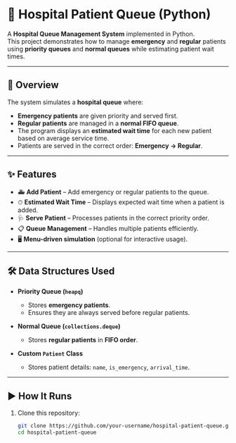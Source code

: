 # 🏥 Hospital Patient Queue (Python)

A **Hospital Queue Management System** implemented in Python.  
This project demonstrates how to manage **emergency** and **regular** patients using **priority queues** and **normal queues** while estimating patient wait times.  

---

## 📌 Overview
The system simulates a **hospital queue** where:
- **Emergency patients** are given priority and served first.
- **Regular patients** are managed in a **normal FIFO queue**.
- The program displays an **estimated wait time** for each new patient based on average service time.
- Patients are served in the correct order: **Emergency → Regular**.

---

## ✨ Features
- 🚑 **Add Patient** – Add emergency or regular patients to the queue.  
- ⏱ **Estimated Wait Time** – Displays expected wait time when a patient is added.  
- 🩺 **Serve Patient** – Processes patients in the correct priority order.  
- 📋 **Queue Management** – Handles multiple patients efficiently.  
- 🖥 **Menu-driven simulation** (optional for interactive usage).  

---

## 🛠 Data Structures Used
- **Priority Queue (`heapq`)**  
  - Stores **emergency patients**.  
  - Ensures they are always served before regular patients.  

- **Normal Queue (`collections.deque`)**  
  - Stores **regular patients** in **FIFO order**.  

- **Custom `Patient` Class**  
  - Stores patient details: `name`, `is_emergency`, `arrival_time`.  

---

## ▶️ How It Runs
1. Clone this repository:
   ```bash
   git clone https://github.com/your-username/hospital-patient-queue.git
   cd hospital-patient-queue

